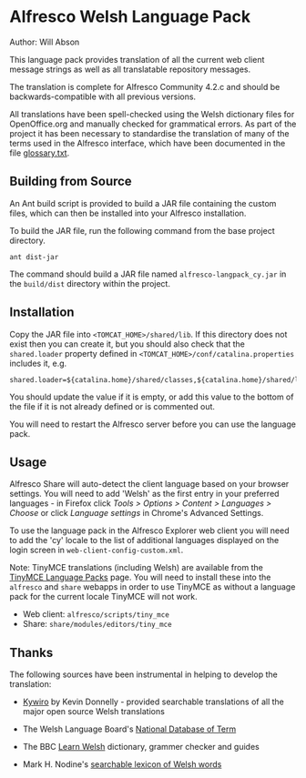 Alfresco Welsh Language Pack
============================

Author: Will Abson

This language pack provides translation of all the current web 
client message strings as well as all translatable repository
messages.

The translation is complete for Alfresco Community 4.2.c and
should be backwards-compatible with all previous versions.

All translations have been spell-checked using the Welsh dictionary
files for OpenOffice.org and manually checked for grammatical errors. 
As part of the project it has been necessary to standardise the 
translation of many of the terms used in the Alfresco interface, 
which have been documented in the file [glossary.txt](glossary.txt).

Building from Source
--------------------

An Ant build script is provided to build a JAR file containing the
custom files, which can then be installed into your Alfresco installation.

To build the JAR file, run the following command from the base project
directory.

    ant dist-jar

The command should build a JAR file named `alfresco-langpack_cy.jar`
in the `build/dist` directory within the project.

Installation
------------

Copy the JAR file into `<TOMCAT_HOME>/shared/lib`. If this directory does
not exist then you can create it, but you should also check that the `shared.loader`
property defined in `<TOMCAT_HOME>/conf/catalina.properties` includes it, e.g.

    shared.loader=${catalina.home}/shared/classes,${catalina.home}/shared/lib/*.jar

You should update the value if it is empty, or add this value to the bottom of the 
file if it is not already defined or is commented out.

You will need to restart the Alfresco server before you can use the language pack.

Usage
-----

Alfresco Share will auto-detect the client language based on your 
browser settings. You will need to add 'Welsh' as the first entry in 
your preferred languages - in Firefox click _Tools > Options > Content > 
Languages > Choose_ or click _Language settings_ in Chrome's Advanced Settings.

To use the language pack in the Alfresco Explorer web client you will 
need to add the 'cy' locale to the list of additional languages 
displayed on the login screen in `web-client-config-custom.xml`.

Note: TinyMCE translations (including Welsh) are available from the
[TinyMCE Language Packs](http://tinymce.moxiecode.com/download_i18n.php) page. You will need to 
install these into the `alfresco` and `share` webapps in order to
use TinyMCE as without a language pack for the current locale
TinyMCE will not work.

 * Web client: `alfresco/scripts/tiny_mce`
 * Share: `share/modules/editors/tiny_mce`

Thanks
------

The following sources have been instrumental in helping to develop 
the translation:

 * [Kywiro](http://www.kyfieithu.co.uk/kywiro/index.php) by Kevin Donnelly - provided searchable translations of all
   the major open source Welsh translations

 * The Welsh Language Board's [National Database of Term](http://www.e-gymraeg.co.uk/bwrdd-yr-iaith/termau/Default.aspx)

 * The BBC [Learn Welsh](http://www.bbc.co.uk/wales/learnwelsh/) dictionary, grammer checker and guides

 * Mark H. Nodine's [searchable lexicon of Welsh words](http://www.cs.cf.ac.uk/fun/welsh/LexiconForms.html)

